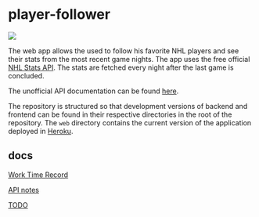 # player-follower

![](https://github.com/slinden2/player-follower/workflows/Test%20and%20Deploy/badge.svg)

The web app allows the used to follow his favorite NHL players and see their stats from the most recent game nights. The app uses the free official [NHL Stats API](https://statsapi.web.nhl.com/api/v1/teams). The stats are fetched every night after the last game is concluded.

The unofficial API documentation can be found [here](https://gitlab.com/dword4/nhlapi).

The repository is structured so that development versions of backend and frontend can be found in their respective directories in the root of the repository. The `web` directory contains the current version of the application deployed in [Heroku](https://nameless-refuge-44259.herokuapp.com/).

## docs

[Work Time Record](https://github.com/slinden2/player-follower/blob/master/docs/worktimerecord.md)

[API notes](https://github.com/slinden2/player-follower/blob/master/docs/api-notes.md)

[TODO](https://github.com/slinden2/player-follower/blob/master/docs/todo.md)
